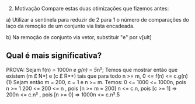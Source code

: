 2. Motivação
Compare estas duas otimizações que fizemos antes:

a) Utilizar a sentinela para reduzir de 2 para 1 o número de
comparações do laço da remoção de um conjunto via lista encadeada.

b) Na remoção de conjunto via vetor, substituir "e" por v[ult]

Qual é mais significativa?
---
PROVA: Sejam f(n) = 1000*n e g(n) = 5*n²; Temos que mostrar então que
existem (m £ N*) e (c £ R*+) tais que para todo n >= m, 0 <= f(n) <= c.g(n)
(1) Sejam então m = 200, c = 1 e n >= m.
Temos: 0 <= 1000 <= 1000n, pois n >= 1
200 <= 200 <= n , pois [n >= m = 200]
n <= c.n, pois [c >= 1]
=>  200n <= c.n² , pois [n >= 0]
=>  1000n <= c.n².5